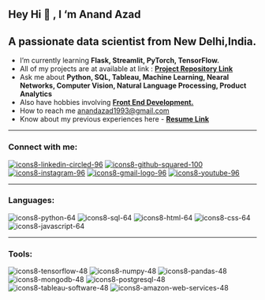  Hey Hi 👋 , I ‘m Anand Azad
---
## A passionate data scientist from New Delhi,India.
- I’m currently learning **Flask, Streamlit, PyTorch, TensorFlow.**
- All of my projects are at available at link : [**Project Repository Link**](https://github.com/iamazadak/Project_Portfolio)   
- Ask me about **Python, SQL, Tableau, Machine Learning, Nearal Networks, Computer Vision, Natural Language Processing, Product Analytics**   
- Also have hobbies involving [**Front End Development.**](https://iamazadak.github.io/aka-portfolio-website/)
- How to reach me anandazad1993@gmail.com
- Know about my previous experiences here - [**Resume Link**](https://github.com/iamazadak/iamazadak/files/10716253/AnandCV.pdf)
---
### Connect with me:
[![icons8-linkedin-circled-96](https://user-images.githubusercontent.com/16230800/218312867-604921ae-1d69-472e-8146-2df38fc58b1e.png)][1]
[![icons8-github-squared-100](https://user-images.githubusercontent.com/16230800/218312869-062db52a-1e5b-4183-b040-a7197dabef7c.png)][2]
[![icons8-instagram-96](https://user-images.githubusercontent.com/16230800/218312865-213bf76b-0b91-4dea-a1f6-61eb206091af.png)][3]
[![icons8-gmail-logo-96](https://user-images.githubusercontent.com/16230800/218312864-21ded565-3e58-4b9e-b185-b5ad48eaf8f2.png)][4]
[![icons8-youtube-96](https://user-images.githubusercontent.com/16230800/218313263-2046ec8c-562e-4af5-aa14-581f3f672f86.png)][5]

[1]:https://www.linkedin.com//in/anand-azad-3604aa141/
[2]:https://github.com/anand-azad12
[3]:https://www.instagram.com/iamazadak
[4]:https://www.gmail.com
[5]:https://www.youtube.com/@anandazad5764

---
### Languages:
![icons8-python-64](https://user-images.githubusercontent.com/16230800/218315522-16f18a97-ac6a-42c3-b394-1e177dace15d.png)
![icons8-sql-64](https://user-images.githubusercontent.com/16230800/218315519-59a50796-927f-4f9c-81a6-55530d0da8eb.png)
![icons8-html-64](https://user-images.githubusercontent.com/16230800/218315530-a55a35c8-be18-427d-bda4-e48e53180883.png)
![icons8-css-64](https://user-images.githubusercontent.com/16230800/218315526-0fad7a7e-957a-461d-9bfd-aa79379ac86b.png)
![icons8-javascript-64](https://user-images.githubusercontent.com/16230800/218315524-99d15c12-ed9b-4a54-85ba-35fccfe8f1ee.png)

---
### Tools:
![icons8-tensorflow-48](https://user-images.githubusercontent.com/16230800/218316369-6dd21914-1ead-41dd-8c92-8d84ec6ca8a9.png)
![icons8-numpy-48](https://user-images.githubusercontent.com/16230800/218316376-170fe66e-a25d-4ac7-8fde-5c18428eb1dd.png)
![icons8-pandas-48](https://user-images.githubusercontent.com/16230800/218316377-95791985-f823-4890-aec6-6e352028da73.png)
![icons8-mongodb-48](https://user-images.githubusercontent.com/16230800/218316378-bdbceb60-10a4-498f-855c-5aaa045e2f0d.png)
![icons8-postgresql-48](https://user-images.githubusercontent.com/16230800/218316380-92c30f4e-b525-4404-8560-8172bcbb5941.png)
![icons8-tableau-software-48](https://user-images.githubusercontent.com/16230800/218316381-2dd7fd49-133b-45eb-b0f0-8025a9985613.png)
![icons8-amazon-web-services-48](https://user-images.githubusercontent.com/16230800/218316382-4d1cf45c-de5c-4fd4-a867-1fbc625b5fed.png)

